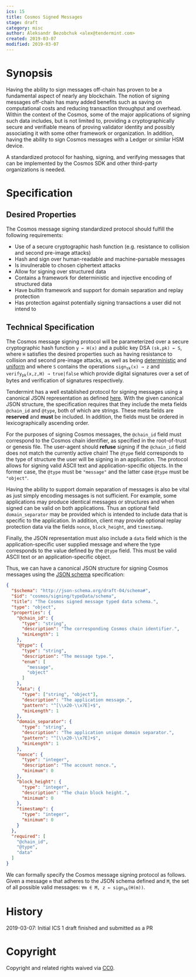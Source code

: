 ```yaml
---
ics: 15
title: Cosmos Signed Messages
stage: draft
category: misc
author: Aleksandr Bezobchuk <alex@tendermint.com>
created: 2019-03-07
modified: 2019-03-07
---
```


# Synopsis

Having the ability to sign messages off-chain has proven to be a fundamental aspect
of nearly any blockchain. The notion of signing messages off-chain has many
added benefits such as saving on computational costs and reducing transaction
throughput and overhead. Within the context of the Cosmos, some of the major
applications of signing such data includes, but is not limited to, providing a
cryptographically secure and verifiable means of proving validator identity and
possibly associating it with some other framework or organization. In addition,
having the ability to sign Cosmos messages with a Ledger or similar HSM device.

A standardized protocol for hashing, signing, and verifying messages that can be
implemented by the Cosmos SDK and other third-party organizations is needed.

# Specification

## Desired Properties

The Cosmos message signing standardized protocol should fulfill the following requirements:

* Use of a secure cryptographic hash function (e.g. resistance to collision and second
pre-image attacks)
* Hash and sign over human-readable and machine-parsable messages
* Is invulnerable to chosen ciphertext attacks
* Allow for signing over structured data
* Contains a framework for deterministic and injective encoding of structured data
* Have builtin framework and support for domain separation and replay protection
* Has protection against potentially signing transactions a user did not intend to

## Technical Specification

The Cosmos message signing protocol will be parameterized over a secure
cryptographic hash function `y ← H(x)` and a public key DSA `(sk,pk) ← S`, where
`H` satisfies the desired properties such as having resistance to collision and
second pre-image attacks, as well as being
[deterministic](https://en.wikipedia.org/wiki/Hash_function#Determinism) and
[uniform](https://en.wikipedia.org/wiki/Hash_function#Uniformity) and where
`S` contains the operations <code>sign<sub>sk</sub>(x) → z</code> and
<code>verify<sub>pk</sub>(x,z,H) → true|false</code> which provide digital
signatures over a set of bytes and verification of signatures respectively.

Tendermint has a well established protocol for signing messages using a canonical
JSON representation as defined [here](https://github.com/tendermint/tendermint/blob/master/types/canonical.go). With the given canonical JSON structure, the specification requires
that they include the meta fields `@chain_id` and `@type`, both of which are strings.
These meta fields are **reserved** and **must** be included. In addition, the fields
must be ordered in lexicographically ascending order.

For the purposes of signing Cosmos messages, the `@chain_id` field must correspond
to the Cosmos chain identifier, as specified in the root-of-trust or genesis file. The user-agent should **refuse** signing if the
`@chain_id` field does not match the currently active chain! The `@type` field
corresponds to the type of structure the user will be signing in an application.
The protocol allows for signing valid ASCII text and application-specific objects.
In the former case, the `@type` must be `"message"` and the latter case `@type`
must be `"object"`.

Having the ability to support domain separation of messages is also be vital as
just simply encoding messages is not sufficient. For example, some applications
may produce identical messages or structures and when signed can be valid on
both applications. Thus an optional field `domain_separator` may be provided which
is intended to include data that is specific to the application. In addition,
client may provide optional replay protection data via the fields `nonce`,
`block_height`, and `timestamp`.

Finally, the JSON representation must also include a `data` field which is the
application-specific user supplied message and where the type corresponds to the
value defined by the `@type` field. This must be valid ASCII text or
an application-specific object.

Thus, we can have a canonical JSON structure for signing Cosmos messages using
the [JSON schema](http://json-schema.org/) specification:

```json
{
  "$schema": "http://json-schema.org/draft-04/schema#",
  "$id": "cosmos/signing/typeData/schema",
  "title": "The Cosmos signed message typed data schema.",
  "type": "object",
  "properties": {
    "@chain_id": {
      "type": "string",
      "description": "The corresponding Cosmos chain identifier.",
      "minLength": 1
    },
    "@type": {
      "type": "string",
      "description": "The message type.",
      "enum": [
        "message",
        "object"
      ]
    },
    "data": {
      "type": ["string", "object"],
      "description": "The application message.",
      "pattern": "^[\\x20-\\x7E]+$",
      "minLength": 1
    },
    "domain_separator": {
      "type": "string",
      "description": "The application unique domain separator.",
      "pattern": "^[\\x20-\\x7E]+$",
      "minLength": 1
    },
    "nonce": {
      "type": "integer",
      "description": "The account nonce.",
      "minimum": 0
    },
    "block_height": {
      "type": "integer",
      "description": "The chain block height.",
      "minimum": 0
    },
    "timestamp": {
      "type": "integer",
      "minimum": 0
    }
  },
  "required": [
    "@chain_id",
    "@type",
    "data"
  ]
}
```

We can formally specify the Cosmos message signing protocol as follows.
Given a message `m` that adheres to the JSON schema defined and `M`, the set of
all possible valid messages: <code>∀m ∈ M, z ← sign<sub>sk</sub>(H(m))</code>.

# History

2019-03-07: Initial ICS 1 draft finished and submitted as a PR

# Copyright

Copyright and related rights waived via [CC0](https://creativecommons.org/publicdomain/zero/1.0/).
